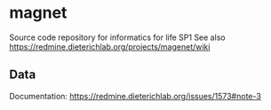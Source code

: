 # magnet
Source code repository for informatics for life SP1
See also https://redmine.dieterichlab.org/projects/magenet/wiki

## Data
Documentation: https://redmine.dieterichlab.org/issues/1573#note-3

